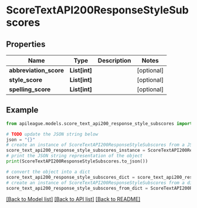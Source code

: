 # ScoreTextAPI200ResponseStyleSubscores


## Properties

Name | Type | Description | Notes
------------ | ------------- | ------------- | -------------
**abbreviation_score** | **List[int]** |  | [optional] 
**style_score** | **List[int]** |  | [optional] 
**spelling_score** | **List[int]** |  | [optional] 

## Example

```python
from apileague.models.score_text_api200_response_style_subscores import ScoreTextAPI200ResponseStyleSubscores

# TODO update the JSON string below
json = "{}"
# create an instance of ScoreTextAPI200ResponseStyleSubscores from a JSON string
score_text_api200_response_style_subscores_instance = ScoreTextAPI200ResponseStyleSubscores.from_json(json)
# print the JSON string representation of the object
print(ScoreTextAPI200ResponseStyleSubscores.to_json())

# convert the object into a dict
score_text_api200_response_style_subscores_dict = score_text_api200_response_style_subscores_instance.to_dict()
# create an instance of ScoreTextAPI200ResponseStyleSubscores from a dict
score_text_api200_response_style_subscores_from_dict = ScoreTextAPI200ResponseStyleSubscores.from_dict(score_text_api200_response_style_subscores_dict)
```
[[Back to Model list]](../README.md#documentation-for-models) [[Back to API list]](../README.md#documentation-for-api-endpoints) [[Back to README]](../README.md)


